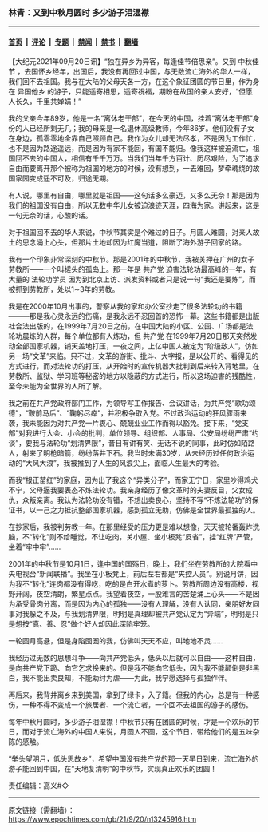 ### 林青：又到中秋月圆时 多少游子泪湿襟

---

#### [首页](../../../..?n13245916) &nbsp;|&nbsp; [评论](../../../../../epoch-comment?n13245916) &nbsp;|&nbsp; [专题](../../../../../epoch-special?n13245916) &nbsp;|&nbsp; [禁闻](../../../../../epoch-news?n13245916) &nbsp;|&nbsp; [禁书](../../../../../books?n13245916) &nbsp;|&nbsp; [翻墙](https://github.com/gfw-breaker/nogfw/blob/master/README.md?n13245916)


<div class="post_content" id="artbody" itemprop="articleBody">
 <!-- article content begin -->
 <p>
  【大纪元2021年09月20日讯】“独在异乡为异客，每逢佳节倍思亲”。又到
  <ok href="https://www.epochtimes.com/gb/tag/%E4%B8%AD%E7%A7%8B%E4%BD%B3%E8%8A%82.html">
   中秋佳节
  </ok>
  ，去国怀乡经年，出国后，我没有再回过中国，与无数流亡海外的华人一样，我们回不去祖国。我与在大陆的父母天各一方，在这个象征团圆的节日里，作为身在
  <ok href="https://www.epochtimes.com/gb/tag/%E5%BC%82%E5%9B%BD%E4%BB%96%E4%B9%A1.html">
   异国他乡
  </ok>
  的游子，只能遥寄相思，遥寄祝福，期盼在故国的亲人安好，“但愿人长久，千里共婵娟！”
 </p>
 <p>
  我的父亲今年89岁，他是一名“离休老干部”，在今天的中国，挂着“离休老干部”身份的人已经所剩无几；我的母亲是一名退休高级教师，今年86岁。他们没有子女在身边，孤零零地全靠自己照顾自己。我作为女儿却无法尽孝，不是因为工作忙，也不是因为路途遥远，而是因为有家不能回，有国不能归。像我这样被迫流亡，祖国回不去的中国人，相信有千千万万。当我们当年千方百计、历尽艰险，为了追求自由而要离开那个被称为祖国的地方的时候，没有想到，一去难回，梦牵魂绕的故国家园变成遥不可及，归途无期。
 </p>
 <p>
  有人说，哪里有自由，哪里就是祖国——这句话多么豪迈，又多么无奈！那是因为我们的祖国没有自由，所以无数中华儿女被迫浪迹天涯，四海为家。讲起来，这是一句无奈的话，心酸的话。
 </p>
 <p>
  对于祖国回不去的华人来说，中秋节其实是个难过的日子。月圆人难圆，对亲人故土的思念涌上心头，但那片土地却因为红魔当道，阻断了海外游子回家的路。
 </p>
 <p>
  我有一个印象非常深刻的中秋节。那是2001年的中秋节，我被关押在广州的女子劳教所——一个叫槎头的孤岛上。那一年是
  <ok href="https://www.epochtimes.com/gb/tag/%E5%85%B1%E4%BA%A7%E5%85%9A.html">
   共产党
  </ok>
  迫害法轮功最高峰的一年，有大量的
  <ok href="https://www.epochtimes.com/gb/tag/%E6%B3%95%E8%BD%AE%E5%8A%9F%E5%AD%A6%E5%91%98.html">
   法轮功学员
  </ok>
  因为到北京上访、派发资料或者只是说一句“我还是要炼”，而被抓到劳教所，处以1∼3年的劳教。
 </p>
 <p>
  我是在2000年10月出事的，警察从我的家和办公室抄走了很多法轮功的书籍———那是我心灵永远的伤痛，是我永远不忍回首的恐怖一幕。这些书籍都是出版社合法出版的，在1999年7月20日之前，在中国大陆的小区、公园、广场都是法轮功晨炼的人群，每个单位都有人炼功，但
  <ok href="https://www.epochtimes.com/gb/tag/%E5%85%B1%E4%BA%A7%E5%85%9A.html">
   共产党
  </ok>
  在1999年7月20日那天突然发动全部国家机器，铺天盖地打压，一夜之间，上亿中国人被定为“阶级敌人”，仿如另一场“文革”来临。只不过，文革的游街、批斗、大字报，是以公开的、看得见的方式进行，而对法轮功的打压，从开始时的宣传机器大批判到后来转入背地里，在劳教所、监狱、学习班等秘密的地方以隐蔽的方式进行，所以这场迫害的残酷性，至今未能为全世界的人所了解。
 </p>
 <p>
  我之前在共产党政府部门工作，为领导写工作报告、会议讲话，为共产党“歌功颂德”，“鞍前马后”、“鞠躬尽瘁”，并积极争取入党。不过政治运动的狂风骤雨来袭，我未能因为对共产党一片衷心、兢兢业业工作而得以豁免。接下来，“党支部”对我进行大会、小会的批判，单位领导、组织部、人事局、公安局纷纷严肃“约谈”，要我与法轮功“划清界限”，昔日有讲有笑、无话不说的同事，此时仿如陌路人，射来了明枪暗箭，纷纷落井下石。我当时未满30岁，从未经历过任何政治运动的“大风大浪”，我被推到了人生的风浪尖上，面临人生最大的考验。
 </p>
 <p>
  而我“根正苗红”的家庭，因为出了我这个“异类分子”，而家无宁日，家里吵得鸡犬不宁，父母逼我要表态不炼法轮功。我亲身经历了像文革时的夫妻反目，父女成仇，众叛亲离。我认为法轮功没有错，不想出卖良心，坚持不写“不炼法轮功”的保证书，以一己之力抵抗整部国家机器，感到孤立无助，仿佛是全世界最孤独的人。
 </p>
 <p>
  在抄家后，我被判劳教一年。在那里经受的压力更是难以想像，天天被轮番轰炸洗脑，不“转化”则不给睡觉，不让吃肉，关小屋、坐小板凳“反省”，挂“红牌”严管，坐着“牢中牢”……
 </p>
 <p>
  2001年的中秋节是10月1日，逢中国的国殇日，晚上，我们坐在劳教所的大院看中央电视台“新闻联播”。我坐在小板凳上，前后左右都是“夹控人员”。别说月饼，因为我不“转化”连肉都没有得吃，吃的是白开水煮的萝卜。劳教所周边没有高楼，视野开阔，夜空清朗，繁星点点。我望着夜空，一股难言的苦楚涌上心头——不是因为承受骨肉分离，而是因为内心的孤独——没有人理解，没有人认同，亲朋好友同事对我躲之不及，与我划清界限，明明是真理却被共产党认定为“异端”，明明是只是想按“真、善、忍”做个好人却因此深陷牢笼。
 </p>
 <p>
  一轮圆月高悬，但是身陷囹圄的我，仿佛叫天天不应，叫地地不灵……
 </p>
 <p>
  我经历过无数的思想斗争——向共产党低头，低头以后就可以自由——这种自由，是向共产党下跪、向它乞求换来的。但是我不能向它低头，因为我不能颠倒是非黑白，我不能出卖良知，不能助纣为虐——为此，我宁愿选择与孤独作伴。
 </p>
 <p>
  再后来，我背井离乡来到美国，拿到了绿卡，入了籍。但我的内心，总是有一种感伤，一种不得不变成一个旅居者、一个流亡者，一个回不去祖国的游子的感伤。
 </p>
 <p>
  每年中秋月圆时，多少游子泪湿襟！中秋节只有在团圆的时候，才是一个欢乐的节日，而对于流亡海外的中国人来说，月圆人不圆，这个节日，带给他们的是五味杂陈的感触。
 </p>
 <p>
  “举头望明月，低头思故乡”，希望中国没有共产党的那一天早日到来，流亡海外的游子能回到中国，在“天地复清明”的中秋节，实现真正欢乐的团圆！
 </p>
 <p>
  责任编辑：高义#◇
 </p>
 <!-- article content end -->
 <div id="below_article_ad">
 </div>
</div>


---

原文链接（需翻墙）：https://www.epochtimes.com/gb/21/9/20/n13245916.htm